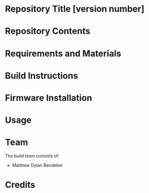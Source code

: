 # Repository Title [version number]



Repository Contents
============


Requirements and Materials
============




Build Instructions
==================



Firmware Installation
=====================


Usage
=====




Team
=====
The build team consists of: 
* Matthew Dylan Bendebel 


Credits
=======
